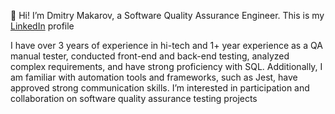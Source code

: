 👋 Hi! I’m Dmitry Makarov, a Software Quality Assurance Engineer. This is my [LinkedIn](https://www.linkedin.com/in/dimmakarof/) profile

I have over 3 years of experience in hi-tech and 1+ year experience as a QA manual tester, conducted front-end and back-end testing, analyzed complex requirements, and have strong proficiency with SQL. Additionally, I am familiar with automation tools and frameworks, such as Jest, have approved strong communication skills. I’m interested in participation and collaboration on software quality assurance testing projects
<!---
dmmgh/dmmgh is a ✨ special ✨ repository because its `README.md` (this file) appears on your GitHub profile.
You can click the Preview link to take a look at your changes.
--->

